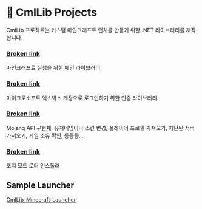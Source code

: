 # 🧊 CmlLib Projects

CmlLib 프로젝트는 커스텀 마인크래프트 런처를 만들기 위한 .NET 라이브러리를 제작합니다.

### [Broken link](broken-reference "mention")

마인크래프트 실행을 위한 메인 라이브러리.

### [Broken link](broken-reference "mention")

마이크로소프트 엑스박스 계정으로 로그인하기 위한 인증 라이브러리.

### [Broken link](broken-reference "mention")

Mojang API 구현체. 유저네임이나 스킨 변경, 플레이어 프로필 가져오기, 차단된 서버 가져오기, 게임 소유 확인, 등등등...

### [Broken link](broken-reference "mention")

포지 모드 로더 인스톨러

## Sample Launcher

[CmlLib-Minecraft-Launcher](https://github.com/CmlLib/CmlLib-Minecraft-Launcher)
